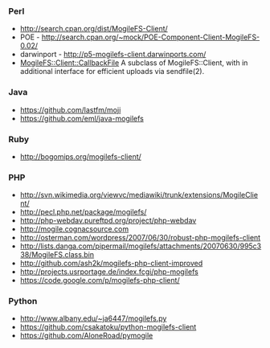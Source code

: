 ### Perl ###
  * http://search.cpan.org/dist/MogileFS-Client/
  * POE - http://search.cpan.org/~mock/POE-Component-Client-MogileFS-0.02/
  * darwinport - http://p5-mogilefs-client.darwinports.com/
  * [MogileFS::Client::CallbackFile](http://search.cpan.org/dist/MogileFS-Client-Async/lib/MogileFS/Client/CallbackFile.pm) A subclass of MogileFS::Client, with in additional interface for efficient uploads via sendfile(2).

### Java ###
  * https://github.com/lastfm/moji
  * https://github.com/eml/java-mogilefs

### Ruby ###
  * http://bogomips.org/mogilefs-client/
### PHP ###
  * http://svn.wikimedia.org/viewvc/mediawiki/trunk/extensions/MogileClient/
  * http://pecl.php.net/package/mogilefs/
  * http://php-webdav.pureftpd.org/project/php-webdav
  * http://mogile.cognacsource.com
  * http://osterman.com/wordpress/2007/06/30/robust-php-mogilefs-client
  * http://lists.danga.com/pipermail/mogilefs/attachments/20070630/995c338/MogileFS.class.bin
  * http://github.com/ash2k/mogilefs-php-client-improved
  * http://projects.usrportage.de/index.fcgi/php-mogilefs
  * https://code.google.com/p/mogilefs-php-client/
### Python ###
  * http://www.albany.edu/~ja6447/mogilefs.py
  * https://github.com/csakatoku/python-mogilefs-client
  * https://github.com/AloneRoad/pymogile
